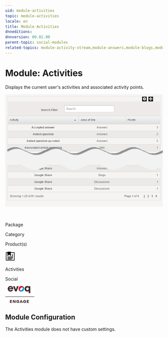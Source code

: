 ```yaml
---
uid: module-activities
topic: module-activities
locale: en
title: Module Activities
dnneditions: 
dnnversion: 09.02.00
parent-topic: social-modules
related-topics: module-activity-stream,module-answers,module-blogs,module-challenges,module-discussions,module-group-directory,module-group-spaces,module-ideas,module-journal,module-latest-challenges,module-leaderboard,module-member-directory,module-message-center,module-my-status,module-profile-dashboard,module-social-groups,module-related-content,module-social-events,module-social-sharing,module-user-badges,module-wiki
---
```


# Module: Activities

Displays the current user's activities and associated activity points.

  

![Activities module](/images/scr-module-Activities.png)

  

 

Package

Category

Product(s)

 ![icon](/images/ico-module-activities.png) 

Activities

Social

 ![Evoq Engage](/images/ico-evoq-engage.png) 

## Module Configuration

The Activities module does not have custom settings.